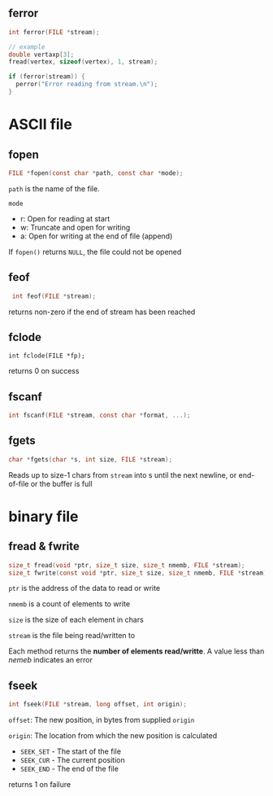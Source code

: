 ## ferror
```c
int ferror(FILE *stream);

// example
double vertaxp[3];
fread(vertex, sizeof(vertex), 1, stream);

if (ferror(stream)) {
  perror("Error reading from stream.\n");
}
```

# ASCII file
## fopen
```c
FILE *fopen(const char *path, const char *mode);
```

`path` is the name of the file.

`mode`
 - r: Open for reading at start
 - w: Truncate and open for writing
 - a: Open for writing at the end of file (append)

If `fopen()` returns `NULL`, the file could not be opened

## feof

```c
 int feof(FILE *stream);
```

returns non-zero if the end of stream has been reached

## fclode
```
int fclode(FILE *fp);
```

returns 0 on success

## fscanf
```c
int fscanf(FILE *stream, const char *format, ...);
```

## fgets
```c
char *fgets(char *s, int size, FILE *stream);
```

Reads up to size-1 chars from `stream` into s until the next newline, or end-of-file or the buffer is full

# binary file
## fread & fwrite
```c
size_t fread(void *ptr, size_t size, size_t nmemb, FILE *stream);
size_t fwrite(const void *ptr, size_t size, size_t nmemb, FILE *stream);
```

`ptr` is the address of the data to read or write

`nmemb` is a count of elements to write

`size` is the size of each element in chars

`stream` is the file being read/written to

Each method returns the **number of elements read/writte**. A value less than *nemeb* indicates an error

## fseek
```c
int fseek(FILE *stream, long offset, int origin);
```

`offset`: The new position, in bytes from supplied `origin`

`origin`: The location from which the new position is calculated

 - `SEEK_SET` - The start of the file
 - `SEEK_CUR` - The current position
 - `SEEK_END` - The end of the file

returns 1 on failure
